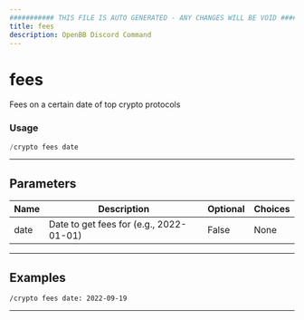 ```yaml
---
########### THIS FILE IS AUTO GENERATED - ANY CHANGES WILL BE VOID ###########
title: fees
description: OpenBB Discord Command
---
```


# fees

Fees on a certain date of top crypto protocols

### Usage

```python wordwrap
/crypto fees date
```

---

## Parameters

| Name | Description | Optional | Choices |
| ---- | ----------- | -------- | ------- |
| date | Date to get fees for (e.g., 2022-01-01) | False | None |


---

## Examples

```
/crypto fees date: 2022-09-19
```

---

